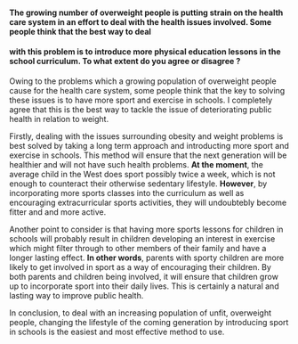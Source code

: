 #### The growing number of overweight people is putting strain on the health care system in an effort to deal with the health issues involved. Some people think that the best way to deal
#### with this problem is to introduce more physical education lessons in the school curriculum. To what extent do you agree or disagree ?

Owing to the problems which a growing population of overweight people cause for the health care system, some people think that the key to solving these issues is to have more sport and exercise in schools.
I completely agree that this is the best way to tackle the issue of deteriorating public health in relation to weight.

Firstly, dealing with the issues surrounding obesity and weight problems is best solved by taking a long term approach and introducting more sport and exercise in schools. 
This method will ensure that the next generation will be healthier and will not have such health problems. 
**At the moment**, the average child in the West does sport possibly twice a week, which is not enough to counteract their otherwise sedentary lifestyle.
**However**, by incorporating more sports classes into the curriculum as well as encouraging extracurricular sports activities, they will undoubtebly become fitter and and more active.

Another point to consider is that having more sports lessons for children in schools will probably result in children developing an interest in exercise which might filter through
to other members of their family and have a longer lasting effect. **In other words**, parents with sporty children are more likely to get involved in sport as a way of encouraging their children.
By both parents and children being involved, it will ensure that children grow up to incorporate sport into their daily lives. 
This is certainly a natural and lasting way to improve public health.

In conclusion, to deal with an increasing population of unfit, overweight people, changing the lifestyle of the coming generation by introducing sport in schools is the easiest and most effective method to use.
